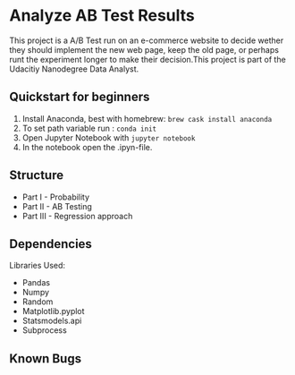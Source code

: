# Analyze AB Test Results
This project is a A/B Test run on an e-commerce website to decide wether they should implement the new web page, keep the old page, or perhaps runt the experiment longer to make their decision.This project is part of the Udacitiy Nanodegree Data Analyst.

## Quickstart for beginners
1. Install Anaconda, best with homebrew: `brew cask install anaconda `
2. To set path variable run : ```conda init```
3. Open Jupyter Notebook with ```jupyter notebook```
4. In the notebook open the .ipyn-file.

## Structure

- Part I - Probability
- Part II - AB Testing
- Part III - Regression approach

## Dependencies

Libraries Used:
- Pandas
- Numpy
- Random
- Matplotlib.pyplot
- Statsmodels.api
- Subprocess

## Known Bugs
